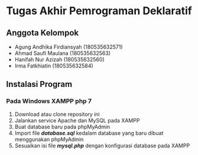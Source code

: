 # Tugas Akhir Pemrograman Deklaratif

## Anggota Kelompok
- Agung Andhika Firdiansyah (180535632571)
- Ahmad Saufi Maulana (180535632563)
- Hanifah Nur Azizah (180535632560)
- Irma Fatkhiatin (180535632584)

## Instalasi Program 
### Pada Windows XAMPP php 7
1. Download atau clone repository ini
2. Jalankan service Apache dan MySQL pada XAMPP
3. Buat database baru pada phpMyAdmin
4. Import file ***database.sql*** kedalam database yang baru dibuat menggunakan phpMyAdmin
5. Sesuaikan isi file ***mysql.php*** dengan konfigurasi database pada XAMPP
